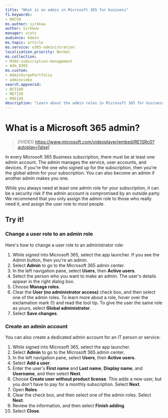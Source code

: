 ```yaml
---
title: "What is an admin in Microsoft 365 for business"
f1.keywords:
- NOCSH
ms.author: sirkkuw
author: Sirkkuw
manager: scotv
audience: Admin
ms.topic: article
ms.service: o365-administration
localization_priority: Normal
ms.collection: 
- M365-subscription-management 
- Adm_O365
ms.custom: 
- AdminSurgePortfolio
- adminvideo
search.appverid:
- BCS160
- MET150
- MOE150
description: "Learn about the admin roles in Microsoft 365 for business."
---
```


# What is a Microsoft 365 admin?

> [!VIDEO https://www.microsoft.com/videoplayer/embed/RE1SRc0?autoplay=false]

In every Microsoft 365 Business subscription, there must be at least one admin account. The admin manages the service, user accounts, and devices. If you're the one who signed up for the subscription, then you're the global admin for your subscription. You can also become an admin if another admin makes you one.

While you always need at least one admin role for your subscription, it can be a security risk if the admin account is compromised by an outside party. We recommend that you only assign the admin role to those who really need it, and assign the user role to most people.

## Try it!

### Change a user role to an admin role

Here's how to change a user role to an administrator role:

1. While signed into Microsoft 365, select the app launcher. If you see the Admin button, then you're an admin.
1. Select **Admin** to go to the Microsoft 365 admin center.
1. In the left navigation pane, select **Users**, then **Active users**.
1. Select the person who you want to make an admin. The user's details appear in the right dialog box.
1. Choose **Manage roles**.
1. Clear the **User (no administrator access)** check box, and then select one of the admin roles. To learn more about a role, hover over the exclamation mark (!) and read the tool tip. To give the user the same role as  yours, select **Global administrator**.
1. Select **Save changes**.

### Create an admin account 

You can also create a dedicated admin account for an IT person or service:

1. While signed into Microsoft 365, select the app launcher.
1. Select **Admin** to go to the Microsoft 365 admin center.
1. In the left navigation pane, select **Users**, then **Active users**.
1. Select **Add a user**.
1. Enter the user's **First name** and **Last name**, **Display name**, and **Username**, and then select **Next**.
1. Choose **Create user without product license**. This adds a new user, but you don't have to pay for a monthly subscription. Select **Next**.
1. Open **Roles**.
1. Clear the  check box, and then select one of the admin roles. Select **Next**.
1. Review the information, and then select **Finish adding**.
1. Select **Close**.
